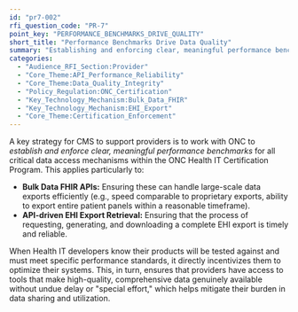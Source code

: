 ```yaml
---
id: "pr7-002"
rfi_question_code: "PR-7"
point_key: "PERFORMANCE_BENCHMARKS_DRIVE_QUALITY"
short_title: "Performance Benchmarks Drive Data Quality"
summary: "Establishing and enforcing clear, meaningful performance benchmarks for data access mechanisms (especially Bulk Data FHIR and the proposed API-driven EHI Export retrieval) within ONC certification will directly incentivize Health IT developers to build and maintain systems that make high-quality, comprehensive data truly available without undue delay or effort."
categories:
  - "Audience_RFI_Section:Provider"
  - "Core_Theme:API_Performance_Reliability"
  - "Core_Theme:Data_Quality_Integrity"
  - "Policy_Regulation:ONC_Certification"
  - "Key_Technology_Mechanism:Bulk_Data_FHIR"
  - "Key_Technology_Mechanism:EHI_Export"
  - "Core_Theme:Certification_Enforcement"
---
```

A key strategy for CMS to support providers is to work with ONC to *establish and enforce clear, meaningful performance benchmarks* for all critical data access mechanisms within the ONC Health IT Certification Program. This applies particularly to:
*   **Bulk Data FHIR APIs:** Ensuring these can handle large-scale data exports efficiently (e.g., speed comparable to proprietary exports, ability to export entire patient panels within a reasonable timeframe).
*   **API-driven EHI Export Retrieval:** Ensuring that the process of requesting, generating, and downloading a complete EHI export is timely and reliable.

When Health IT developers know their products will be tested against and must meet specific performance standards, it directly incentivizes them to optimize their systems. This, in turn, ensures that providers have access to tools that make high-quality, comprehensive data genuinely available without undue delay or "special effort," which helps mitigate their burden in data sharing and utilization.
